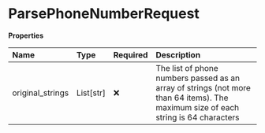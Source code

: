 # ParsePhoneNumberRequest

**Properties**

| Name             | Type      | Required | Description                                                                                                                        |
| :--------------- | :-------- | :------- | :--------------------------------------------------------------------------------------------------------------------------------- |
| original_strings | List[str] | ❌       | The list of phone numbers passed as an array of strings (not more than 64 items). The maximum size of each string is 64 characters |

<!-- This file was generated by liblab | https://liblab.com/ -->
